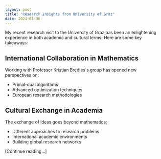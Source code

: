 ```yaml
---
layout: post
title: "Research Insights from University of Graz"
date: 2024-01-30
---
```


My recent research visit to the University of Graz has been an enlightening experience in both academic and cultural terms. Here are some key takeaways:

## International Collaboration in Mathematics

Working with Professor Kristian Bredies's group has opened new perspectives on:
- Primal-dual algorithms
- Advanced optimization techniques
- European research methodologies

## Cultural Exchange in Academia

The exchange of ideas goes beyond mathematics:
- Different approaches to research problems
- International academic environments
- Building global research networks

[Continue reading...]
